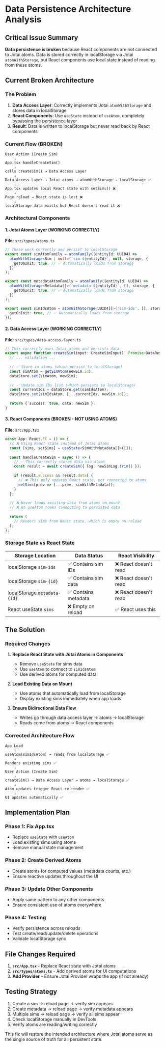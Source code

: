 # Data Persistence Architecture Analysis

## Critical Issue Summary

**Data persistence is broken** because React components are not connected to Jotai atoms. Data is stored correctly in localStorage via Jotai `atomWithStorage`, but React components use local state instead of reading from these atoms.

## Current Broken Architecture

### The Problem

1. **Data Access Layer**: Correctly implements Jotai `atomWithStorage` and stores data in localStorage
2. **React Components**: Use `useState` instead of `useAtom`, completely bypassing the persistence layer
3. **Result**: Data is written to localStorage but never read back by React components

### Current Flow (BROKEN)

```
User Action (Create Sim)
    ↓
App.tsx handleCreateSim()
    ↓
calls createSim() → Data Access Layer
    ↓
Data Access Layer → Jotai atoms → atomWithStorage → localStorage ✅
    ↓
App.tsx updates local React state with setSims() ❌
    ↓
Page reload → React state is lost ❌
    ↓
localStorage data exists but React doesn't read it ❌
```

### Architectural Components

#### 1. Jotai Atoms Layer (WORKING CORRECTLY)
**File**: `src/types/atoms.ts`

```typescript
// These work correctly and persist to localStorage
export const simAtomFamily = atomFamily((entityId: UUID4) =>
  atomWithStorage<Sim | null>(`sim-${entityId}`, null, storage, {
    getOnInit: true, // ✅ Automatically loads from storage
  })
);

export const metadataAtomFamily = atomFamily((entityId: UUID4) =>
  atomWithStorage<Metadata[]>(`metadata-${entityId}`, [], storage, {
    getOnInit: true, // ✅ Automatically loads from storage
  })
);

export const simIdsAtom = atomWithStorage<UUID4[]>('sim-ids', [], storage, {
  getOnInit: true, // ✅ Automatically loads from storage
});
```

#### 2. Data Access Layer (WORKING CORRECTLY)
**File**: `src/types/data-access-layer.ts`

```typescript
// This correctly uses Jotai atoms and persists data
export async function createSim(input: CreateSimInput): Promise<DataResult<Sim>> {
  // ... validation ...
  
  // ✅ Store in atoms (which persist to localStorage)
  const simAtom = getSimAtom(newSim.id);
  dataStore.set(simAtom, newSim);
  
  // ✅ Update sim IDs list (which persists to localStorage)
  const currentIds = dataStore.get(simIdsAtom);
  dataStore.set(simIdsAtom, [...currentIds, newSim.id]);
  
  return { success: true, data: newSim };
}
```

#### 3. React Components (BROKEN - NOT USING ATOMS)
**File**: `src/App.tsx`

```typescript
const App: React.FC = () => {
  // ❌ Using React state instead of Jotai atoms
  const [sims, setSims] = useState<SimWithMetadata[]>([]);
  
  const handleCreateSim = async () => {
    // ✅ This correctly stores data via atoms
    const result = await createSim({ log: newSimLog.trim() });
    
    if (result.success && result.data) {
      // ❌ This only updates React state, not connected to atoms
      setSims(prev => [...prev, simWithMetadata]);
    }
  };
  
  // ❌ Never loads existing data from atoms on mount
  // ❌ No useAtom hooks connecting to persisted data
  
  return (
    // Renders sims from React state, which is empty on reload
  );
};
```

### Storage State vs React State

| Storage Location | Data Status | React Visibility |
|------------------|-------------|------------------|
| localStorage `sim-ids` | ✅ Contains sim IDs | ❌ React doesn't read |
| localStorage `sim-{id}` | ✅ Contains sim data | ❌ React doesn't read |
| localStorage `metadata-{id}` | ✅ Contains metadata | ❌ React doesn't read |
| React useState `sims` | ❌ Empty on reload | ✅ React uses this |

## The Solution

### Required Changes

1. **Replace React State with Jotai Atoms in Components**
   - Remove `useState` for sims data
   - Use `useAtom` to connect to `simIdsAtom`
   - Use derived atoms for computed data

2. **Load Existing Data on Mount**
   - Use atoms that automatically load from localStorage
   - Display existing sims immediately when app loads

3. **Ensure Bidirectional Data Flow**
   - Writes go through data access layer → atoms → localStorage
   - Reads come from atoms → React components

### Corrected Architecture Flow

```
App Load
    ↓
useAtom(simIdsAtom) → reads from localStorage ✅
    ↓
Renders existing sims ✅
    ↓
User Action (Create Sim)
    ↓
createSim() → Data Access Layer → atoms → localStorage ✅
    ↓
Atom updates trigger React re-render ✅
    ↓
UI updates automatically ✅
```

## Implementation Plan

### Phase 1: Fix App.tsx
- Replace `useState` with `useAtom`
- Load existing sims using atoms
- Remove manual state management

### Phase 2: Create Derived Atoms
- Create atoms for computed values (metadata counts, etc.)
- Ensure reactive updates throughout the UI

### Phase 3: Update Other Components
- Apply same pattern to any other components
- Ensure consistent use of atoms everywhere

### Phase 4: Testing
- Verify persistence across reloads
- Test create/read/update/delete operations
- Validate localStorage sync

## File Changes Required

1. **`src/App.tsx`** - Replace React state with Jotai atoms
2. **`src/types/atoms.ts`** - Add derived atoms for UI computations
3. **Add Provider** - Ensure Jotai Provider wraps the app (if not already)

## Testing Strategy

1. Create a sim → reload page → verify sim appears
2. Create metadata → reload page → verify metadata appears  
3. Multiple sims → reload page → verify all sims appear
4. Check localStorage manually in DevTools
5. Verify atoms are reading/writing correctly

This fix will restore the intended architecture where Jotai atoms serve as the single source of truth for all persistent state. 